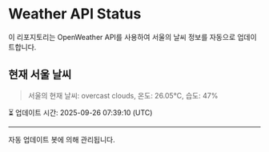 
# Weather API Status

이 리포지토리는 OpenWeather API를 사용하여 서울의 날씨 정보를 자동으로 업데이트합니다.

## 현재 서울 날씨
> 서울의 현재 날씨: overcast clouds, 온도: 26.05°C, 습도: 47%

⏳ 업데이트 시간: 2025-09-26 07:39:10 (UTC)

---
자동 업데이트 봇에 의해 관리됩니다.
